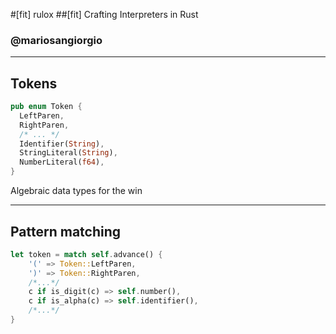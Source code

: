 #[fit] rulox
##[fit] Crafting Interpreters in Rust
### @mariosangiorgio
<!--
What I learnt implementing http://www.craftinginterpreters.com in Rust

This is a deckset http://www.decksetapp.com
-->
---

## Tokens
```rust
pub enum Token {
  LeftParen,
  RightParen,
  /* ... */
  Identifier(String),
  StringLiteral(String),
  NumberLiteral(f64),
}
```
Algebraic data types for the win

---

## Pattern matching
```rust
let token = match self.advance() {
    '(' => Token::LeftParen,
    ')' => Token::RightParen,
    /*...*/
    c if is_digit(c) => self.number(),
    c if is_alpha(c) => self.identifier(), 
    /*...*/
}                       
```
